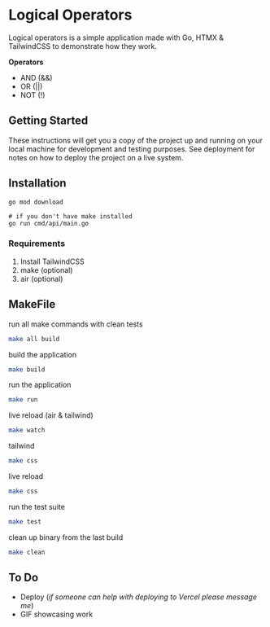 # Logical Operators 

Logical operators is a simple application made with Go, HTMX & TailwindCSS to demonstrate how they work. 

**Operators**
- AND (&&)
- OR (||)
- NOT (!)

## Getting Started

These instructions will get you a copy of the project up and running on your local machine for development and testing purposes. See deployment for notes on how to deploy the project on a live system.

## Installation

```Shell 
go mod download

# if you don't have make installed 
go run cmd/api/main.go

```

### Requirements
1. Install TailwindCSS
2. make (optional)
3. air (optional)


## MakeFile

run all make commands with clean tests
```bash
make all build
```

build the application
```bash
make build
```

run the application
```bash
make run
```

live reload (air & tailwind)
```bash
make watch
```

tailwind
```bash
make css
```

live reload
```bash
make css
```

run the test suite
```bash
make test
```

clean up binary from the last build
```bash
make clean
```

## To Do 
- Deploy (*if someone can help with deploying to Vercel please message me*)
- GIF showcasing work
